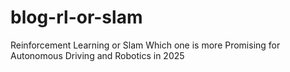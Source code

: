 # blog-rl-or-slam
Reinforcement Learning or Slam Which one is more Promising for Autonomous Driving and Robotics in 2025
